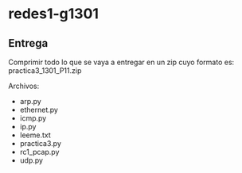 # redes1-g1301


## Entrega

Comprimir todo lo que se vaya a entregar en un zip cuyo formato es: practica3_1301_P11.zip

Archivos:
- arp.py
- ethernet.py
- icmp.py
- ip.py
- leeme.txt
- practica3.py
- rc1_pcap.py
- udp.py